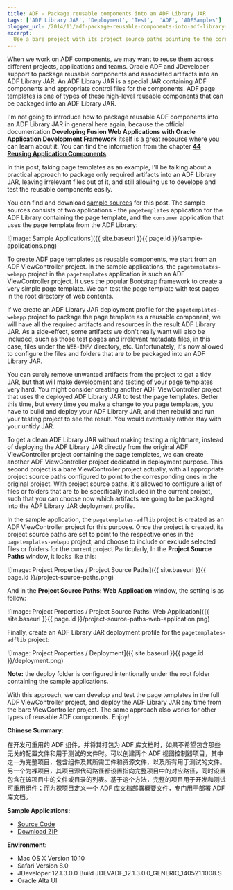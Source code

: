 ```yaml
---
title: ADF - Package reusable components into an ADF Library JAR
tags: ['ADF Library JAR', 'Deployment', 'Test',  'ADF', 'ADFSamples']
blogger_url: /2014/11/adf-package-reusable-components-into-adf-library-jar.html
excerpt: 
  Use a bare project with its project source paths pointing to the corresponding ones in the orginal project, to deploy a clean ADF Library JAR with only relevant artifacts selected by including or excluding artifacts in the bare project, making testing of reusable components as easy as usual. 
---
```

When we work on ADF components, we may want to reuse them across different projects, applications and teams. Oracle ADF and JDeveloper support to package reusable components and associated artifacts into an ADF Library JAR. An ADF Library JAR is a special JAR containing ADF components and appropriate control files for the components. ADF page templates is one of types of these high-level reusable components that can be packaged into an ADF Library JAR.

I'm not going to introduce how to package reusable ADF components into an ADF Library JAR in general here again, because the official documentation **Developing Fusion Web Applications with Oracle Application Development Framework** itself is a great resource where you can learn about it. You can find the information from the chapter [**44 Reusing Application Components**](https://docs.oracle.com/middleware/1213/adf/develop/adf-web-component-reuse.htm#ADFFD1845).

In this post, taking page templates as an example, I'll be talking about a practical approach to package only required artifacts into an ADF Library JAR, leaving irrelevant files out of it, and still allowing us to develope and test the reusable components easily.

You can find and download [sample sources](https://github.com/adfsamples/PageTemplateADFLibrary) for this post. The sample sources consists of two applications - the `pagetemplates` application for the ADF Library containing the page template, and the `consumer` application that uses the page template from the ADF Library: 

![Image: Sample Applications]({{ site.baseurl }}{{ page.id }}/sample-applications.png)

To create ADF page templates as reusable components, we start from an ADF ViewController project. In the sample applications, the `pagetemplates-webapp` project in the `pagetemplates` application is such an ADF ViewController project. It uses the popular Bootstrap framework to create a very simple page template. We can test the page template with test pages in the root directory of web contents.

If we create an ADF Library JAR deployment profile for the `pagetemplates-webapp` project to package the page template as a reusable component, we will have all the required artifacts and resources in the result ADF Library JAR. As a side-effect, some artifacts we don't really want will also be included, such as those test pages and irrelevant metadata files, in this case, files under the `WEB-INF/` directory, etc. Unfortunately, it's now allowed to configure the files and folders that are to be packaged into an ADF Library JAR.

You can surely remove unwanted artifacts from the project to get a tidy JAR, but that will make development and testing of your page templates very hard. You might consider creating another ADF ViewController project that uses the deployed ADF Library JAR to test the page templates. Better this time, but every time you make a change to you page templates, you have to build and deploy your ADF Library JAR, and then rebuild and run your testing project to see the result. You would eventually rather stay with your untidy JAR.

To get a clean ADF Library JAR without making testing a nightmare, instead of deploying the ADF Library JAR directly from the original ADF ViewController project containing the page templates, we can create another ADF ViewController project dedicated in deployment purpose. This second project is a bare ViewController project actually, with all appropriate project source paths configured to point to the corresponding ones in the original project. With project source paths, it's allowed to configure a list of files or folders that are to be specifically included in the current project, such that you can choose now which artifacts are going to be packaged into the ADF Library JAR deployment profile.

In the sample application, the `pagetemplates-adflib` project is created as an ADF ViewController project for this purpose. Once the project is created, its project source paths are set to point to the respective ones in the `pagetemplates-webapp` project, and choose to include or exclude selected files or folders for the current project.Particularly, In the **Project Source Paths** window, it looks like this:

![Image: Project Properties / Project Source Paths]({{ site.baseurl }}{{ page.id }}/project-source-paths.png)

And in the **Project Source Paths: Web Application** window, the setting is as follow:

![Image: Project Properties / Project Source Paths: Web Application]({{ site.baseurl }}{{ page.id }}/project-source-paths-web-application.png)

Finally, create an ADF Library JAR deployment profile for the `pagetemplates-adflib` project:

![Image: Project Properties / Deployment]({{ site.baseurl }}{{ page.id }}/deployment.png)

**Note:** the deploy folder is configured intentionally under the root folder containing the sample applications.

With this approach, we can develop and test the page templates in the full ADF ViewController project, and deploy the ADF Library JAR any time from the bare ViewController project. The same approach also works for other types of reusable ADF components. Enjoy!

**Chinese Summary:** 

在开发可重用的 ADF 组件，并将其打包为 ADF 库文档时，如果不希望包含那些无关的配置文件和用于测试的文件时。可以创建两个 ADF 视图控制器项目，其中之一为完整项目，包含组件及其所需工件和资源文件，以及所有用于测试的文件。另一个为裸项目，其项目源代码路径都设置指向完整项目中的对应路径，同时设置包含在该项目中的文件或目录的列表。基于这个方法，完整的项目用于开发和测试可重用组件；而为裸项目定义一个 ADF 库文档部署概要文件，专门用于部署 ADF 库文档。

**Sample Applications:**

* [Source Code](https://github.com/adfsamples/PageTemplateADFLibrary)
* [Download ZIP](https://github.com/adfsamples/PageTemplateADFLibrary/archive/master.zip)

**Environment:**

* Mac OS X Version 10.10
* Safari Version 8.0
* JDeveloper 12.1.3.0.0 Build JDEVADF_12.1.3.0.0_GENERIC_140521.1008.S
* Oracle Alta UI
